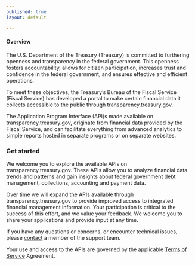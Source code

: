 ```yaml
---
published: true
layout: default

---
```

#### Overview

The U.S. Department of the Treasury (Treasury) is committed to furthering openness and transparency in the federal government. This openness fosters accountability, allows for citizen participation, increases trust and confidence in the federal government, and ensures effective and efficient operations.

To meet these objectives, the Treasury’s Bureau of the Fiscal Service (Fiscal Service) has developed a portal to make certain financial data it collects accessible to the public through transparency.treasury.gov.

The Application Program Interface (API)s made available on transparency.treasury.gov, originate from financial data provided by the Fiscal Service, and can facilitate everything from advanced analytics to simple reports hosted in separate programs or on separate websites.


###  Get started

We welcome you to explore the available APIs on transparency.treasury.gov. These APIs allow you to analyze financial data trends and patterns and gain insights about federal government debt management, collections, accounting and payment data.

Over time we will expand the APIs available through transparency.treasury.gov to provide improved access to integrated financial management information. Your participation is critical to the success of this effort, and we value your feedback.  We welcome you to share your applications and provide input at any time.

If you have any questions or concerns, or encounter technical issues, please [contact](https://transparency.treasury.gov/contact) a member of the support team.  

Your use and access to the APIs are governed by the applicable [Terms of Service](https://transparency.treasury.gov/article/terms-of-service) Agreement.


<body id="overview"></body>
